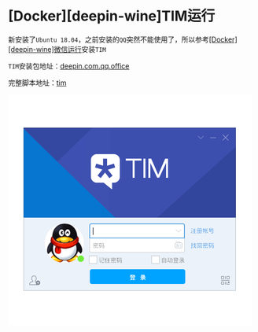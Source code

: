 
# [Docker][deepin-wine]TIM运行

新安装了`Ubuntu 18.04`，之前安装的`QQ`突然不能使用了，所以参考[[Docker][deepin-wine]微信运行](./[Docker][deepin-wine]微信运行.md)安装`TIM`

`TIM`安装包地址：[deepin.com.qq.office](https://mirrors.aliyun.com/deepin/pool/non-free/d/deepin.com.qq.office/)

完整脚本地址：[tim](https://github.com/zjZSTU/Containerization-Automation/tree/master/dockerfiles/tim)

![](./imgs/tim.png)